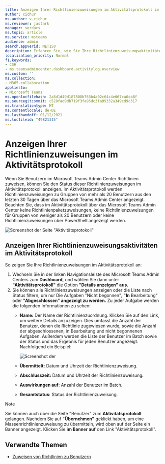 ```yaml
---
title: Anzeigen Ihrer Richtlinienzuweisungen im Aktivitätsprotokoll im Microsoft Teams Admin Center
author: cichur
ms.author: v-cichur
ms.reviewer: jastark
manager: serdars
ms.topic: article
ms.service: msteams
audience: admin
search.appverid: MET150
description: Erfahren Sie, wie Sie Ihre Richtlinienzuweisungsaktivitäten im Aktivitätsprotokoll im Microsoft Teams Admin Center anzeigen.
localization_priority: Normal
f1.keywords:
- CSH
- ms.teamsadmincenter.dashboard.activitylog.overview
ms.custom: ''
ms.collection:
- M365-collaboration
appliesto:
- Microsoft Teams
ms.openlocfilehash: 2a8d1d49d187808b768b4a92c64c4e667ca0ea8f
ms.sourcegitcommit: c528fad9db719f3fa96dc3fa99332a349cd9d317
ms.translationtype: MT
ms.contentlocale: de-DE
ms.lasthandoff: 01/12/2021
ms.locfileid: "49821315"
---
```

# <a name="view-your-policy-assignments-in-the-activity-log"></a>Anzeigen Ihrer Richtlinienzuweisungen im Aktivitätsprotokoll

Wenn Sie Benutzern im Microsoft Teams Admin Center Richtlinien zuweisen, können Sie den Status dieser Richtlinienzuweisungen im Aktivitätsprotokoll anzeigen. Im Aktivitätsprotokoll werden Richtlinienzuweisungen zu Gruppen von mehr als 20 Benutzern aus den letzten 30 Tagen über das Microsoft Teams Admin Center angezeigt. Beachten Sie, dass im Aktivitätsprotokoll über das Microsoft Teams Admin Center keine Richtlinienpaketzuweisungen, keine Richtlinienzuweisungen für Gruppen von weniger als 20 Benutzern oder keine Richtlinienzuweisungen über PowerShell angezeigt werden.

![Screenshot der Seite "Aktivitätsprotokoll"](media/activity-log.png)

## <a name="view-your-policy-assignment-activities-in-the-activity-log"></a>Anzeigen Ihrer Richtlinienzuweisungsaktivitäten im Aktivitätsprotokoll

So zeigen Sie Ihre Richtlinienzuweisungen im Aktivitätsprotokoll an:

1. Wechseln Sie in der linken Navigationsleiste des Microsoft Teams Admin Centers zum **Dashboard,** und wählen Sie dann unter **"Aktivitätsprotokoll"** die Option **"Details anzeigen" aus.**
2. Sie können alle Richtlinienzuweisungen anzeigen oder die Liste nach Status filtern, um nur Die Aufgaben "Nicht begonnen", **"In** Bearbeitung" oder **"Abgeschlossen" angezeigt zu werden.** Zu jeder Aufgabe werden die folgenden Informationen zu sehen:
    - **Name:** Der Name der Richtlinienzuordnung. Klicken Sie auf den Link, um weitere Details anzuzeigen. Dies umfasst die Anzahl der Benutzer, denen die Richtlinie zugewiesen wurde, sowie die Anzahl der abgeschlossenen, in Bearbeitung und nicht begonnenen Aufgaben. Außerdem werden die Liste der Benutzer im Batch sowie der Status und das Ergebnis für jeden Benutzer angezeigt. Nachfolgend ein Beispiel:

        ![Screenshot der](media/activity-log-policy-assignment-detail.png)

    - **Übermittelt:** Datum und Uhrzeit der Richtlinienzuweisung.
    - **Abschlusszeit:** Datum und Uhrzeit der Richtlinienzuweisung.
    - **Auswirkungen auf:** Anzahl der Benutzer im Batch.
    - **Gesamtstatus:** Status der Richtlinienzuweisung.

> [!NOTE]
> Sie können auch über die Seite "Benutzer" zum **Aktivitätsprotokoll** gelangen. Nachdem Sie auf **"Übernehmen"** geklickt haben, um eine Massenrichtlinienzuweisung zu übermitteln, wird oben auf der Seite ein Banner angezeigt. Klicken Sie **im Banner auf** den Link "Aktivitätsprotokoll".

## <a name="related-topics"></a>Verwandte Themen

- [Zuweisen von Richtlinien zu Benutzern](assign-policies.md)
